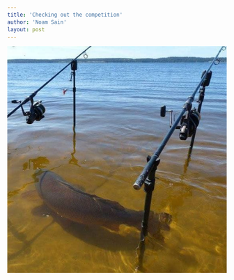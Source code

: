 ```yaml
---
title: 'Checking out the competition'
author: 'Noam Sain'
layout: post
---
```


![Checking out the competition](/assets/2018/2018-08-fishing.jpg "Checking out the competition")
